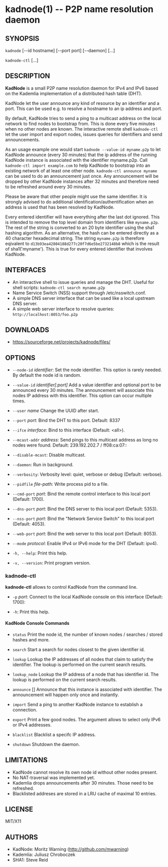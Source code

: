kadnode(1) -- P2P name resolution daemon
=======================================

## SYNOPSIS

`kadnode`  [--id hostname] [--port port] [--daemon] [...]

`kadnode-ctl`  [...]

## DESCRIPTION

**KadNode** is a small P2P name resolution daemon for IPv4 and IPv6 based on the Kademlia
implementation of a distributed hash table (DHT).

KadNode let the user announce any kind of resource by an identifier and a port.
This can be used e.g. to resolve a hostname to an ip address and port.

By default, KadNode tries to send a ping to a multicast address on the local network
to find nodes to bootstrap from. This is done every five minutes when no other nodes are known.
The interactive remote shell `kadnode-ctl` let the user import and export nodes, issues queries for
identifiers and send announcements.

As an usage example one would start `kadnode --value-id myname.p2p` to let KadNode
announce (every 30 minutes) that the ip address of the running KadNode instance
is associated with the identifier myname.p2p.
Call `kadnode-ctl import example.com` to help KadNode to bootstrap into an
existing network of at least one other node.
`kadnode-ctl announce myname` can be used to do an announcement just once.
Any announcement will be dropped by other KadNode instances after 32 minutes and
therefore need to be refreshed around every 30 minutes.

Please be aware that other people might use the same identifier.
It is strongly advised to do additional identification/authentification
when an address is used that has been resolved by KadNode.

Every entered identifier will have everything after the last dot ignored.
This is intended to remove the top level domain from identifiers like `myname.p2p`.
The rest of the string is converted to an 20 byte identifier using the sha1 hashing algorithm.
As an alternative, the hash can be entered directly as a 40 character hexadecimal string.
The string `myname.p2p` is therefore eqivalent to `d13b93ea42804188d277c20f7d6e5be2732148b8`
which is the result of sha1('myname'). This is true for every entered identifier that involves KadNode.

## INTERFACES

  * An interactive shell to issue queries and manage the DHT. Useful for shell scripts:
  `kadnode-ctl search myname.p2p`
  * Name Service Switch (NSS) support through /etc/nsswitch.conf.
  * A simple DNS server interface that can be used like a local upstream DNS server.
  * A simple web server interface to resolve queries: `http://localhost:8053/foo.p2p`

## DOWNLOADS

  * https://sourceforge.net/projects/kadnode/files/

## OPTIONS
  * `--node-id` *identifier*:
    Set the node identifier. This option is rarely needed.
    By default the node id is random.

  * `--value-id` *identifier[:port]*
    Add a value identifier and optional port to be announced every 30 minutes.
    The announcement will associate this nodes IP address with this identifier.
    This option can occur multiple times.

  * `--user` *name*
    Change the UUID after start.

  * `--port` *port*:
    Bind the DHT to this port.
    Default: 8337

  * `--ifce` *interface*:
	Bind to this interface (Default: &lt;all&gt;).

  * `--mcast-addr` *address*:
    Send pings to this multicast address as long no nodes were found.
    Default: 239.192.202.7 / ff08:ca:07::

  * `--disable-mcast`:
    Disable multicast.

  * `--daemon`:
    Run in background.

  * `--verbosity`:
    Verbosity level: quiet, verbose or debug (Default: verbose).

  * `--pidfile` *file-path*:
    Write process pid to a file.

  * `--cmd-port` *port*:
    Bind the remote control interface to this local port (Default: 1700).

  * `--dns-port` *port*:
    Bind the DNS server to this local port (Default: 5353).

  * `--nss-port` *port*:
    Bind the "Network Service Switch" to this local port (Default: 4053).

  * `--web-port` *port*:
    Bind the web server to this local port (Default: 8053).

  * `--mode` *protocol*:
    Enable IPv4 or IPv6 mode for the DHT (Default: ipv4).

  * `-h, --help`:
    Print this help.

  * `-v, --version`:
    Print program version.

### kadnode-ctl

**kadnode-ctl** allows to control KadNode from the command line.

  * `-p` *port*:
    Connect to the local KadNode console on this interface (Default: 1700):

  * `-h`:
    Print this help.

#### KadNode Console Commands

  * `status`
    Print the node id, the number of known nodes / searches / stored hashes and more.

  * `search` <id>
    Start a search for nodes closest to the given identifier id.

  * `lookup` <id>
    Lookup the IP addresses of all nodes that claim to satisfy the identifier.
	The lookup is performed on the current search results.

  * `lookup_node` <id>
    Lookup the IP address of a node that has identifier id.
	The lookup is performed on the current search results.

  * `announce` <id> [<port>]
    Announce that this instance is associated with identifier.
    The announcement will happen only once and instantly.

  * `import` <addr>
    Send a ping to another KadNode instance to establish a connection.

  * `export`
    Print a few good nodes. The argument allows to select only IPv6 or IPv4 addresses.

  * `blacklist` <addr>
    Blacklist a specifc IP address.

  * `shutdown`
    Shutdown the daemon.

## LIMITATIONS

  * KadNode cannot resolve its own node id without other nodes present.
  * No NAT-traversal was implemented yet.
  * Kademlia drops announcements after 30 minutes. Those need to be refreshed.
  * Blacklisted addreses are stored in a LRU cache of maximal 10 entries.

## LICENSE

  MIT/X11

## AUTHORS

  * KadNode: Moritz Warning (http://github.com/mwarning)
  * Kademlia: Juliusz Chroboczek
  * SHA1: Steve Reid

